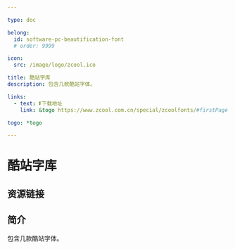 ```yaml
---

type: doc

belong:
  id: software-pc-beautification-font
  # order: 9999

icon:
  src: /image/logo/zcool.ico

title: 酷站字库
description: 包含几款酷站字体。

links:
  - text: ⏬下载地址
    link: &togo https://www.zcool.com.cn/special/zcoolfonts/#firstPage

togo: *togo

---
```


<ShowLogo />

# 酷站字库

<ShowBreadcrumb />

## 资源链接

<ShowLinks />

## 简介

包含几款酷站字体。